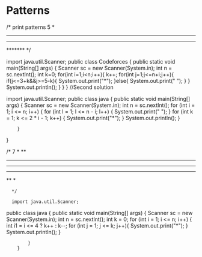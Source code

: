 # Patterns
/*  print patterns
5
   *  
  ***  
 *****  
*******   */

import java.util.Scanner;
public class Codeforces {
    public static void main(String[] args) {
        Scanner sc = new Scanner(System.in);
        int n = sc.nextInt();
        int k=0;
        for(int i=1;i<n;i++){
            k++;
            for(int j=1;j<=n+i;j++){
                if(j<=3+k&&j>=5-k){
                    System.out.print("*");
                }else{
                    System.out.print(" ");
                }
            }
            System.out.println();
        }
    }
}
//Second solution

import java.util.Scanner;
public class java {
    public static void main(String[] args) {
        Scanner sc = new Scanner(System.in);
        int n = sc.nextInt();
        for (int i = 1; i <= n; i++) {
                for (int l = 1; l <= n - i; l++) {
                    System.out.print(" ");
                }
                for (int k = 1; k <= 2 * i - 1; k++) {
                    System.out.print("*");
                }
                System.out.println();
            }

        }
}

/*
7
*
**
***
****
***
**
*

      */

      import java.util.Scanner;
public class java {
    public static void main(String[] args) {
        Scanner sc = new Scanner(System.in);
        int n = sc.nextInt();
        int k = 0;
        for (int i = 1; i <= n; i++) {
            int i1 = i <= 4 ? k++ : k--;
            for (int j = 1; j <= k; j++){
                    System.out.print("*");
                }
            System.out.println();
            }
        
            }
        }
